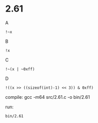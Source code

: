 # 2.61

A

    !~x

B

    !x

C

    !~(x | ~0xff)

D

    !((x >> ((sizeof(int)-1) << 3)) & 0xff)

compile:
    gcc -m64 src/2.61.c -o bin/2.61

run:

    bin/2.61